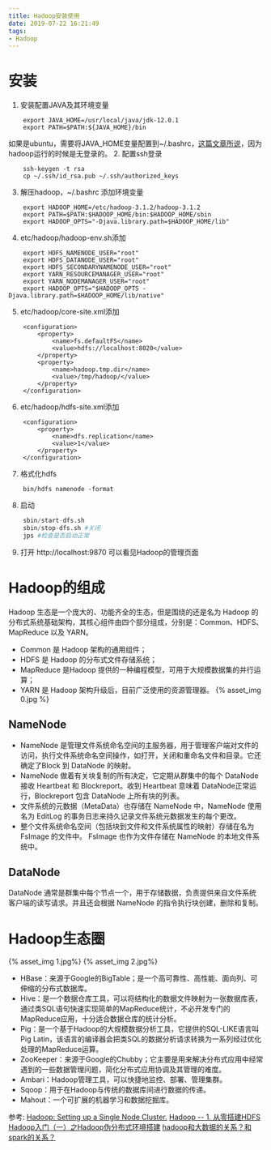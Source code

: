 ```yaml
---
title: Hadoop安装使用
date: 2019-07-22 16:21:49
tags: 
- Hadoop
---
```

# 安装
1. 安装配置JAVA及其环境变量
```
    export JAVA_HOME=/usr/local/java/jdk-12.0.1
    export PATH=$PATH:${JAVA_HOME}/bin
```
如果是ubuntu，需要将JAVA_HOME变量配置到~/.bashrc，[这篇文章所说](https://thinkinginsoftware.blogspot.com/2012/06/hadoop-pob-and-error-javahome-is-not.html)，因为hadoop运行的时候是无登录的。
2. 配置ssh登录
```
    ssh-keygen -t rsa
    cp ~/.ssh/id_rsa.pub ~/.ssh/authorized_keys
```
3. 解压hadoop，~/.bashrc 添加环境变量
```
    export HADOOP_HOME=/etc/hadoop-3.1.2/hadoop-3.1.2
    export PATH=$PATH:$HADOOP_HOME/bin:$HADOOP_HOME/sbin
    export HADOOP_OPTS="-Djava.library.path=$HADOOP_HOME/lib"
```
4. etc/hadoop/hadoop-env.sh添加
```
    export HDFS_NAMENODE_USER="root"
    export HDFS_DATANODE_USER="root"
    export HDFS_SECONDARYNAMENODE_USER="root"
    export YARN_RESOURCEMANAGER_USER="root"
    export YARN_NODEMANAGER_USER="root"
    export HADOOP_OPTS="$HADOOP_OPTS -Djava.library.path=$HADOOP_HOME/lib/native"

```
5. etc/hadoop/core-site.xml添加
```
    <configuration>
        <property>
            <name>fs.defaultFS</name>
            <value>hdfs://localhost:8020</value>
        </property>
        <property>
            <name>hadoop.tmp.dir</name>
            <value>/tmp/hadoop/</value>
        </property>
    </configuration>
```
6. etc/hadoop/hdfs-site.xml添加
```
    <configuration>
        <property>
            <name>dfs.replication</name>
            <value>1</value>
        </property>
    </configuration>    
```
7. 格式化hdfs
```
    bin/hdfs namenode -format
```
8. 启动
``` python
    sbin/start-dfs.sh 
    sbin/stop-dfs.sh #关闭
    jps #检查是否启动正常
```
9. 打开 http://localhost:9870 可以看见Hadoop的管理页面

# Hadoop的组成
Hadoop 生态是一个庞大的、功能齐全的生态，但是围绕的还是名为 Hadoop 的分布式系统基础架构，其核心组件由四个部分组成，分别是：Common、HDFS、MapReduce 以及 YARN。
- Common 是 Hadoop 架构的通用组件；
- HDFS 是 Hadoop 的分布式文件存储系统；
- MapReduce 是Hadoop 提供的一种编程模型，可用于大规模数据集的并行运算；
- YARN 是 Hadoop 架构升级后，目前广泛使用的资源管理器。
{% asset_img 0.jpg %}

## NameNode
- NameNode 是管理文件系统命名空间的主服务器，用于管理客户端对文件的访问，执行文件系统命名空间操作，如打开，关闭和重命名文件和目录。它还确定了Block 到 DataNode 的映射。
- NameNode 做着有关块复制的所有决定，它定期从群集中的每个 DataNode 接收 Heartbeat 和 Blockreport。收到 Heartbeat 意味着 DataNode正常运行，Blockreport 包含 DataNode 上所有块的列表。
- 文件系统的元数据（MetaData）也存储在 NameNode 中，NameNode 使用名为 EditLog 的事务日志来持久记录文件系统元数据发生的每个更改。
- 整个文件系统命名空间（包括块到文件和文件系统属性的映射）存储在名为 FsImage 的文件中。 FsImage 也作为文件存储在 NameNode 的本地文件系统中。
## DataNode
DataNode 通常是群集中每个节点一个，用于存储数据，负责提供来自文件系统客户端的读写请求。并且还会根据 NameNode 的指令执行块创建，删除和复制。

# Hadoop生态圈
{% asset_img 1.jpg%}
{% asset_img 2.jpg%}
- HBase：来源于Google的BigTable；是一个高可靠性、高性能、面向列、可伸缩的分布式数据库。
- Hive：是一个数据仓库工具，可以将结构化的数据文件映射为一张数据库表，通过类SQL语句快速实现简单的MapReduce统计，不必开发专门的MapReduce应用，十分适合数据仓库的统计分析。
- Pig：是一个基于Hadoop的大规模数据分析工具，它提供的SQL-LIKE语言叫Pig Latin，该语言的编译器会把类SQL的数据分析请求转换为一系列经过优化处理的MapReduce运算。
- ZooKeeper：来源于Google的Chubby；它主要是用来解决分布式应用中经常遇到的一些数据管理问题，简化分布式应用协调及其管理的难度。
- Ambari：Hadoop管理工具，可以快捷地监控、部署、管理集群。
- Sqoop：用于在Hadoop与传统的数据库间进行数据的传递。
- Mahout：一个可扩展的机器学习和数据挖掘库。

参考:
[Hadoop: Setting up a Single Node Cluster.](http://hadoop.apache.org/docs/stable/hadoop-project-dist/hadoop-common/SingleCluster.html#Pseudo-Distributed_Operation)
[Hadoop -- 1. 从零搭建HDFS](https://zhuanlan.zhihu.com/p/50224788)
[Hadoop入门（一）之Hadoop伪分布式环境搭建](https://juejin.im/post/5b8e94c1e51d451a447a97ae)
[hadoop和大数据的关系？和spark的关系？](https://www.zhihu.com/question/23036370)